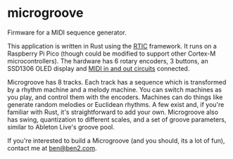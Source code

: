 # microgroove

Firmware for a MIDI sequence generator.

This application is written in Rust using the [RTIC](https://rtic.rs) framework. It runs on a 
Raspberry Pi Pico (though could be modified to support other Cortex-M microcontrollers). The 
hardware has 6 rotary encoders, 3 buttons, an SSD1306 OLED display and 
[MIDI in and out circuits](https://diyelectromusic.wordpress.com/2021/02/15/midi-in-for-3-3v-microcontrollers/)
connected.

Microgroove has 8 tracks. Each track has a sequence which is transformed by a rhythm machine and a
melody machine. You can switch machines as you play, and control them with the encoders.
Machines can do things like generate random melodies or Euclidean rhythms. A few exist and, if
you're familiar with Rust, it's straightforward to add your own. Microgroove also has swing, 
quantization to different scales, and a set of groove parameters, similar to Ableton Live's 
groove pool.

If you're interested to build a Microgroove (and you should, its a lot of fun),
contact me at [ben@ben2.com](mailto:ben@ben2.com).
